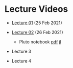 # Lecture Videos

- [Lecture 01](https://unipiit.sharepoint.com/sites/a__td_47281/Shared%20Documents/General/Lecture%20Videos/Lecture01_02252021.mp4) (25 Feb 2021)
- [Lecture 02](https://unipiit.sharepoint.com/sites/a__td_47281/Shared%20Documents/General/Lecture%20Videos/Lecture01_02252021.mp4) (26 Feb 2021) 
  - Pluto notebook  [pdf](https://unipiit.sharepoint.com/sites/a__td_47281/Shared%20Documents/General/Pluto%20Notebook/lecture2_pluto.pdf) [jl](https://unipiit.sharepoint.com/sites/a__td_47281/Shared%20Documents/General/Pluto%20Notebook/lecture2_pluto.jl)

- Lecture 3

- Lecture 4


